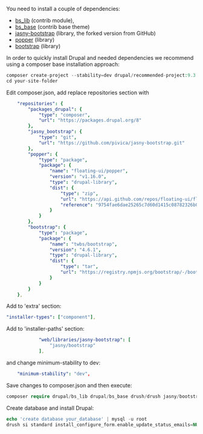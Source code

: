 You need to install a couple of dependencies:

* [bs\_lib](https://www.drupal.org/project/bs%5Flib) (contrib module),
* [bs\_base](https://www.drupal.org/project/bs%5Fbase) (contrib base theme)
* [jasny](https://github.com/pivica/jasny-bootstrap)[\-bootstrap](https://github.com/pivica/jasny-bootstrap) (library, the forked version from GitHub)
* [popper](https://popper.js.org/) (library)
* [bootstrap](https://getbootstrap.com/) (library)

In order to quickly install Drupal and needed dependencies we recommend using a composer base installation approach:

```php
composer create-project --stability=dev drupal/recommended-project:9.3.12 your-site-folder
cd your-site-folder
```

Edit composer.json, add replace repositories section with

```yaml
    "repositories": {
        "packages_drupal": {
            "type": "composer",
            "url": "https://packages.drupal.org/8"
        },
        "jasny_bootstrap": {
            "type": "git",
            "url": "https://github.com/pivica/jasny-bootstrap.git"
        },
        "popper": {
            "type": "package",
            "package": {
                "name": "floating-ui/popper",
                "version": "v1.16.0",
                "type": "drupal-library",
                "dist": {
                    "type": "zip",
                    "url": "https://api.github.com/repos/floating-ui/floating-ui/zipball/9754fae6dae25265c7d60d1415c08782326b04f8",
                    "reference": "9754fae6dae25265c7d60d1415c08782326b04f8"
                }
            }
        },
        "bootstrap": {
            "type": "package",
            "package": {
                "name": "twbs/bootstrap",
                "version": "4.6.1",
                "type": "drupal-library",
                "dist": {
                    "type": "tar",
                    "url": "https://registry.npmjs.org/bootstrap/-/bootstrap-4.6.1.tgz"
                }
            }
        }
    },
```

Add to 'extra' section:

```yaml
"installer-types": ["component"],
```

Add to 'installer-paths' section:

```yaml
            "web/libraries/jasny-bootstrap": [
                "jasny/bootstrap"
            ],
```

and change minimum-stability to dev:

```yaml
    "minimum-stability": "dev",
```

Save changes to composer.json and then execute:

```php
composer require drupal/bs_lib drupal/bs_base drush/drush jasny/bootstrap twbs/bootstrap floating-ui/popper
```

Create database and install Drupal:

```php
echo 'create database your_database' | mysql -u root
drush si standard install_configure_form.enable_update_status_emails=NULL --site-name='Your Site' --db-url=mysql://root@localhost/your_database -y
```